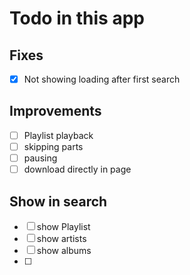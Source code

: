 # Todo in this app
## Fixes
- [x] Not showing loading after first search

## Improvements
- [ ] Playlist playback
- [ ] skipping parts 
- [ ] pausing
- [ ] download directly in page

## Show in search

- [ ] show Playlist
- [ ] show artists
- [ ] show albums
- [ ] 
 